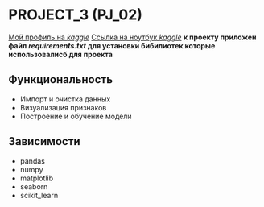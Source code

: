 # PROJECT_3 (PJ_02)

[Мой профиль на _kaggle_](https://www.kaggle.com/maximkondrashov)
[Ссылка на ноутбук _kaggle_](https://www.kaggle.com/code/maximkondrashov/notebookd90ef871cc)
__к проекту приложен файл _requirements.txt_ для установки бибилиотек которые использовалисб для проекта__

## Функциональность
* Импорт и очистка данных
* Визуализация признаков
* Построение и обучение модели

## Зависимости
* pandas
* numpy
* matplotlib
* seaborn
* scikit_learn
